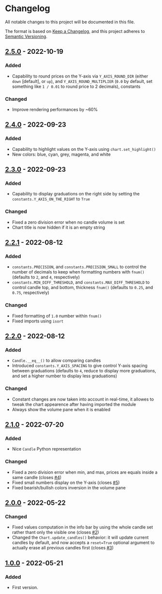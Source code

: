 # Changelog

All notable changes to this project will be documented in this file.

The format is based on [Keep a Changelog](https://keepachangelog.com/en/1.0.0/),
and this project adheres to [Semantic Versioning](https://semver.org/spec/v2.0.0.html).

## [2.5.0] - 2022-10-19

### Added
- Capability to round prices on the Y-axis via `Y_AXIS_ROUND_DIR` (either `down` [default], or `up`), and `Y_AXIS_ROUND_MULTIPLIER` (`0.0` by default, set something like `1 / 0.01` to round price to 2 decimals), constants

### Changed
- Improve rendering performances by ~60%

## [2.4.0] - 2022-09-23

### Added
- Capability to highlight values on the Y-axis using `chart.set_highlight()`
- New colors: blue, cyan, grey, magenta, and white

## [2.3.0] - 2022-09-23

### Added
- Capability to display graduations on the right side by setting the `constants.Y_AXIS_ON_THE_RIGHT` to `True`

### Changed
- Fixed a zero division error when no candle volume is set
- Chart title is now hidden if it is an empty string

## [2.2.1] - 2022-08-12

### Added
- `constants.PRECISION`, and `constants.PRECISION_SMALL` to control the number of decimals to keep when formatting numbers with `fnum()` (defaults to `2`, and `4`, respectively)
- `constants.MIN_DIFF_THRESHOLD`, and `constants.MAX_DIFF_THRESHOLD` to control candle top, and bottom, thickness `fnum()` (defaults to `0.25`, and `0.75`, respectively)

### Changed
- Fixed formatting of `1.0` number within `fnum()`
- Fixed imports using `isort`

## [2.2.0] - 2022-08-12

### Added
- `Candle.__eq__()` to allow comparing candles
- Introduced `constants.Y_AXIS_SPACING` to give control Y-axis spacing between graduations (defaults to `4`, reduce to display more graduations, and set a higher number to display less graduations)

### Changed
- Constant changes are now taken into account in real-time, it allowes to tweak the chart appearence after having imported the module
- Always show the volume pane when it is enabled

## [2.1.0] - 2022-07-20

### Added
- Nice `Candle` Python representation

### Changed
- Fixed a zero division error when min, and max, prices are equals inside a same candle (closes [#4])
- Fixed small numbers display on the Y-axis (closes [#5])
- Fixed bearish/bullish colors inversion in the volume pane

## [2.0.0] - 2022-05-22

### Changed
- Fixed values computation in the info bar by using the whole candle set rather thant only the visible one (closes [#2])
- Changed the `Chart.update_candles()` behavior: it will update current candles by default, and now accepts a `reset=True` optional argument to actually erase all previous candles first (closes [#3])

## [1.0.0] - 2022-05-21

### Added
- First version.


[2.5.0]: https://github.com/BoboTiG/py-candlestick-chart/tree/v2.5.0
[2.4.0]: https://github.com/BoboTiG/py-candlestick-chart/tree/v2.4.0
[2.3.0]: https://github.com/BoboTiG/py-candlestick-chart/tree/v2.3.0
[2.2.1]: https://github.com/BoboTiG/py-candlestick-chart/tree/v2.2.1
[2.2.0]: https://github.com/BoboTiG/py-candlestick-chart/tree/v2.2.0
[2.1.0]: https://github.com/BoboTiG/py-candlestick-chart/tree/v2.1.0
[2.0.0]: https://github.com/BoboTiG/py-candlestick-chart/tree/v2.0.0
[1.0.0]: https://github.com/BoboTiG/py-candlestick-chart/tree/v1.0.0

[#2]: https://github.com/BoboTiG/py-candlestick-chart/issues/2
[#3]: https://github.com/BoboTiG/py-candlestick-chart/issues/3
[#4]: https://github.com/BoboTiG/py-candlestick-chart/issues/4
[#5]: https://github.com/BoboTiG/py-candlestick-chart/issues/5
